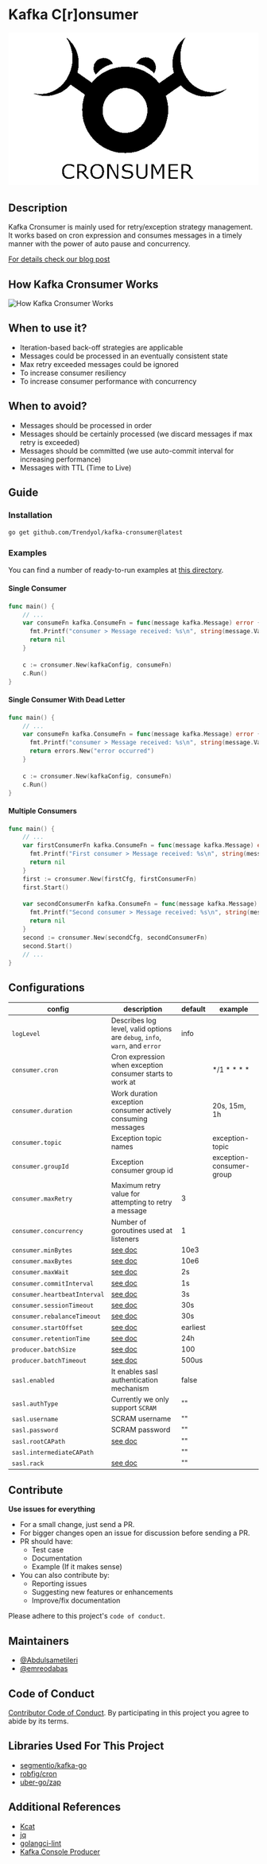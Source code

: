# Kafka C[r]onsumer

<div style="text-align:center"><img src=".github/images/cronsumer.png"/></div>

## Description

Kafka Cronsumer is mainly used for retry/exception strategy management.
It works based on cron expression and consumes messages in a timely manner
with the power of auto pause and concurrency.

[For details check our blog post](https://medium.com/trendyol-tech/kafka-exception-c-r-onsumer-37c459e4849d)

## How Kafka Cronsumer Works
![How Kafka Cronsumer Works](.github/images/architecture.png)

## When to use it?
- Iteration-based back-off strategies are applicable
- Messages could be processed in an eventually consistent state
- Max retry exceeded messages could be ignored
- To increase consumer resiliency
- To increase consumer performance with concurrency

## When to avoid?
- Messages should be processed in order
- Messages should be certainly processed (we discard messages if max retry is exceeded)
- Messages should be committed (we use auto-commit interval for increasing performance)
- Messages with TTL (Time to Live)

## Guide

### Installation
```sh
go get github.com/Trendyol/kafka-cronsumer@latest
```

### Examples
You can find a number of ready-to-run examples at [this directory](examples).

#### Single Consumer
```go
func main() {
    // ...
    var consumeFn kafka.ConsumeFn = func(message kafka.Message) error {
      fmt.Printf("consumer > Message received: %s\n", string(message.Value))
      return nil
    }
    
    c := cronsumer.New(kafkaConfig, consumeFn)
    c.Run()
}
```

#### Single Consumer With Dead Letter
```go
func main() {
    // ...
    var consumeFn kafka.ConsumeFn = func(message kafka.Message) error {
      fmt.Printf("consumer > Message received: %s\n", string(message.Value))
      return errors.New("error occurred")
    }
    
    c := cronsumer.New(kafkaConfig, consumeFn)
    c.Run()
}
```

#### Multiple Consumers
```go
func main() {
    // ...
    var firstConsumerFn kafka.ConsumeFn = func(message kafka.Message) error {
      fmt.Printf("First consumer > Message received: %s\n", string(message.Value))
      return nil
    }
    first := cronsumer.New(firstCfg, firstConsumerFn)
    first.Start()

    var secondConsumerFn kafka.ConsumeFn = func(message kafka.Message) error {
      fmt.Printf("Second consumer > Message received: %s\n", string(message.Value))
      return nil
    }
    second := cronsumer.New(secondCfg, secondConsumerFn)
    second.Start()
    // ...    
}
```

## Configurations
| config                       | description                                                                                        | default  | example                  |
|------------------------------|----------------------------------------------------------------------------------------------------|----------|--------------------------|
| `logLevel`                   | Describes log level, valid options are `debug`, `info`, `warn`, and `error`                        | info     |                          |
| `consumer.cron`              | Cron expression when exception consumer starts to work at                                          |          | */1 * * * *              |
| `consumer.duration`          | Work duration exception consumer actively consuming messages                                       |          | 20s, 15m, 1h             |
| `consumer.topic`             | Exception topic names                                                                              |          | exception-topic          |
| `consumer.groupId`           | Exception consumer group id                                                                        |          | exception-consumer-group |
| `consumer.maxRetry`          | Maximum retry value for attempting to retry a message                                              | 3        |                          |
| `consumer.concurrency`       | Number of goroutines used at listeners                                                             | 1        |                          |
| `consumer.minBytes`          | [see doc](https://pkg.go.dev/github.com/segmentio/kafka-go@v0.4.35#ReaderConfig.MinBytes)          | 10e3     |                          |
| `consumer.maxBytes`          | [see doc](https://pkg.go.dev/github.com/segmentio/kafka-go@v0.4.35#ReaderConfig.MaxBytes)          | 10e6     |                          |
| `consumer.maxWait`           | [see doc](https://pkg.go.dev/github.com/segmentio/kafka-go@v0.4.35#ReaderConfig.MaxWait)           | 2s       |                          |
| `consumer.commitInterval`    | [see doc](https://pkg.go.dev/github.com/segmentio/kafka-go@v0.4.35#ReaderConfig.CommitInterval)    | 1s       |                          |
| `consumer.heartbeatInterval` | [see doc](https://pkg.go.dev/github.com/segmentio/kafka-go@v0.4.35#ReaderConfig.HeartbeatInterval) | 3s       |                          |
| `consumer.sessionTimeout`    | [see doc](https://pkg.go.dev/github.com/segmentio/kafka-go@v0.4.35#ReaderConfig.SessionTimeout)    | 30s      |                          |
| `consumer.rebalanceTimeout`  | [see doc](https://pkg.go.dev/github.com/segmentio/kafka-go@v0.4.35#ReaderConfig.RebalanceTimeout)  | 30s      |                          |
| `consumer.startOffset`       | [see doc](https://pkg.go.dev/github.com/segmentio/kafka-go@v0.4.35#ReaderConfig.StartOffset)       | earliest |                          |
| `consumer.retentionTime`     | [see doc](https://pkg.go.dev/github.com/segmentio/kafka-go@v0.4.35#ReaderConfig.RetentionTime)     | 24h      |                          |
| `producer.batchSize`         | [see doc](https://pkg.go.dev/github.com/segmentio/kafka-go@v0.4.35#Writer.BatchSize)               | 100      |                          |
| `producer.batchTimeout`      | [see doc](https://pkg.go.dev/github.com/segmentio/kafka-go@v0.4.35#Writer.BatchTimeout)            | 500us    |                          |
| `sasl.enabled`               | It enables sasl authentication mechanism                                                           | false    |                          |
| `sasl.authType`              | Currently we only support `SCRAM`                                                                  | ""       |                          |
| `sasl.username`              | SCRAM username                                                                                     | ""       |                          |
| `sasl.password`              | SCRAM password                                                                                     | ""       |                          |
| `sasl.rootCAPath`            | [see doc](https://pkg.go.dev/crypto/tls#Config.RootCAs)                                            | ""       |                          |
| `sasl.intermediateCAPath`    |                                                                                                    | ""       |                          |
| `sasl.rack`                  | [see doc](https://pkg.go.dev/github.com/segmentio/kafka-go@v0.4.32#RackAffinityGroupBalancer)      | ""       |                          |

## Contribute
**Use issues for everything**
- For a small change, just send a PR.
- For bigger changes open an issue for discussion before sending a PR.
- PR should have:
    - Test case
    - Documentation
    - Example (If it makes sense)
- You can also contribute by:
    - Reporting issues
    - Suggesting new features or enhancements
    - Improve/fix documentation

Please adhere to this project's `code of conduct`.

## Maintainers
- [@Abdulsametileri](https://github.com/Abdulsametileri)
- [@emreodabas](https://github.com/emreodabas)

## Code of Conduct
[Contributor Code of Conduct](CODE-OF-CONDUCT.md). By participating in this project you agree to abide by its terms.

## Libraries Used For This Project
- [segmentio/kafka-go](https://github.com/segmentio/kafka-go)
- [robfig/cron](https://github.com/robfig/cron)
- [uber-go/zap](https://github.com/uber-go/zap)

## Additional References
- [Kcat](https://github.com/edenhill/kcat)
- [jq](https://stedolan.github.io/jq/)
- [golangci-lint](https://github.com/golangci/golangci-lint)
- [Kafka Console Producer](https://kafka.apache.org/quickstart)
